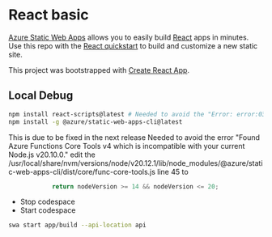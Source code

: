# React basic

[Azure Static Web Apps](https://docs.microsoft.com/azure/static-web-apps/overview) allows you to easily build [React](https://reactjs.org/) apps in minutes. Use this repo with the [React quickstart](https://docs.microsoft.com/azure/static-web-apps/getting-started?tabs=react) to build and customize a new static site.

This project was bootstrapped with [Create React App](https://github.com/facebook/create-react-app).

## Local Debug

```sh
npm install react-scripts@latest # Needed to avoid the "Error: error:0308010C:digital envelope routines::unsupported" error
npm install -g @azure/static-web-apps-cli@latest
```
This is due to be fixed in the next release
Needed to avoid the error "Found Azure Functions Core Tools v4 which is incompatible with your current Node.js v20.10.0." edit the /usr/local/share/nvm/versions/node/v20.12.1/lib/node_modules/@azure/static-web-apps-cli/dist/core/func-core-tools.js line 45 to 

```js
            return nodeVersion >= 14 && nodeVersion <= 20;
```

- Stop codespace
- Start codespace


```sh
swa start app/build --api-location api
```
